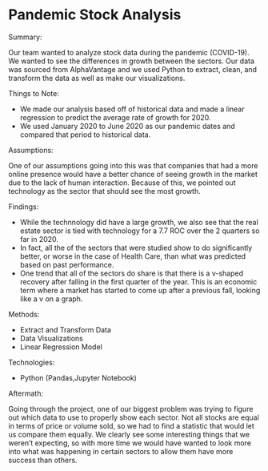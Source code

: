 # Pandemic Stock Analysis

Summary:

Our team wanted to analyze stock data during the pandemic (COVID-19). We wanted to see the differences in growth between the sectors. Our data was sourced from AlphaVantage and we used Python to extract, clean, and transform the data as well as make our visualizations.

Things to Note:
- We made our analysis based off of historical data and made a linear regression to predict the average rate of growth for 2020.
- We used January 2020 to June 2020 as our pandemic dates and compared that period to historical data.

Assumptions:

One of our assumptions going into this was that companies that had a more online presence would have a better chance of seeing growth in the market due to the lack of human interaction. Because of this, we pointed out technology as the sector that should see the most growth.

Findings:
- While the technnology did have a large growth, we also see that the real estate sector is tied with technology for a 7.7 ROC over the 2 quarters so far in 2020.
- In fact, all the of the sectors that were studied show to do significantly better, or worse in the case of Health Care, than what was predicted based on past performance.  
- One trend that all of the sectors do share is that there is a v-shaped recovery after falling in the first quarter of the year. This is an economic term where a market has started to come up after a previous fall, looking like a v on a graph. 
  
 Methods:
 - Extract and Transform Data
 - Data Visualizations
 - Linear Regression Model
 
 Technologies:
 - Python (Pandas,Jupyter Notebook)
 
Aftermath:

Going through the project, one of our biggest problem was trying to figure out which data to use to properly show each sector. Not all stocks are equal in terms of price or volume sold, so we had to find a statistic that would let us compare them equally. We clearly see some interesting things that we weren’t expecting, so with more time we would have wanted to look more into what was happening in certain sectors to allow them have more success than others.
